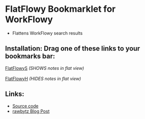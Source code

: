 # FlatFlowy Bookmarklet for WorkFlowy

- Flattens WorkFlowy search results

## Installation: Drag one of these links to your bookmarks bar:

<!-- Special #setup editing instrucions go here -->
<a href="javascript:(function flatFlowy_2_7(hideNotes=false){if(typeof hideNotes!==&quot;boolean&quot;)hideNotes=false;function toastMsg(str,sec,err){WF.showMessage(str.bold(),err);setTimeout(()=&gt;WF.hideMessage(),(sec||2)*1e3)}const css=`.page.searching .project .name${hideNotes?&quot;,.page.searching .project .notes&quot;:&quot;&quot;}{display:none!important}.page.searching .project.matches .name.matches{display:block!important}.page.searching .selected&gt;.children&gt;.project .project{margin:0 0 4px!important}.page.searching .children{margin:0!important;padding:0!important;border:0!important}.page.searching .childrenEnd{height:0!important}`;const h=`data:text/css;charset=UTF-8,${encodeURIComponent(css)}`;const s=document.querySelector(`link[href=&quot;${h}&quot;]`);const noSearch=WF.currentSearchQuery()===null;if(s){if(noSearch)toastMsg(`FlatFlowy: ${s.disabled?&quot;ON&quot;:&quot;OFF&quot;}`);return void(s.disabled=!s.disabled)}const a=document.createElement(&quot;link&quot;);a.rel=&quot;stylesheet&quot;;a.href=h;document.head.appendChild(a);if(noSearch)toastMsg(&quot;Flatflowy: ON&quot;)})();">FlatFlowyS</a> <i>(SHOWS notes in flat view)</i>
<br><br>
<a href="javascript:(function flatFlowy_2_7(hideNotes=true){if(typeof hideNotes!==&quot;boolean&quot;)hideNotes=false;function toastMsg(str,sec,err){WF.showMessage(str.bold(),err);setTimeout(()=&gt;WF.hideMessage(),(sec||2)*1e3)}const css=`.page.searching .project .name${hideNotes?&quot;,.page.searching .project .notes&quot;:&quot;&quot;}{display:none!important}.page.searching .project.matches .name.matches{display:block!important}.page.searching .selected&gt;.children&gt;.project .project{margin:0 0 4px!important}.page.searching .children{margin:0!important;padding:0!important;border:0!important}.page.searching .childrenEnd{height:0!important}`;const h=`data:text/css;charset=UTF-8,${encodeURIComponent(css)}`;const s=document.querySelector(`link[href=&quot;${h}&quot;]`);const noSearch=WF.currentSearchQuery()===null;if(s){if(noSearch)toastMsg(`FlatFlowy: ${s.disabled?&quot;ON&quot;:&quot;OFF&quot;}`);return void(s.disabled=!s.disabled)}const a=document.createElement(&quot;link&quot;);a.rel=&quot;stylesheet&quot;;a.href=h;document.head.appendChild(a);if(noSearch)toastMsg(&quot;Flatflowy: ON&quot;)})();">FlatFlowyH</a> <i>(HIDES notes in flat view)</i>


## Links:
- [Source code](https://github.com/rawbytz/flatflowy/blob/master/FlatFlowy.js)
- [rawbytz Blog Post](https://rawbytz.wordpress.com/2015/12/16/flat-workflowy-lists/)


<!-- 
LINKS REFERENCING THIS

@SOFTWARE https://rawbytz.wordpress.com/software/

@BLOG https://rawbytz.wordpress.com/2015/12/16/flat-workflowy-lists/

@WFBLOG https://blog.workflowy.com/2016/05/26/dr-workflowy-dissects-stress-and-anxiety/

 -->
